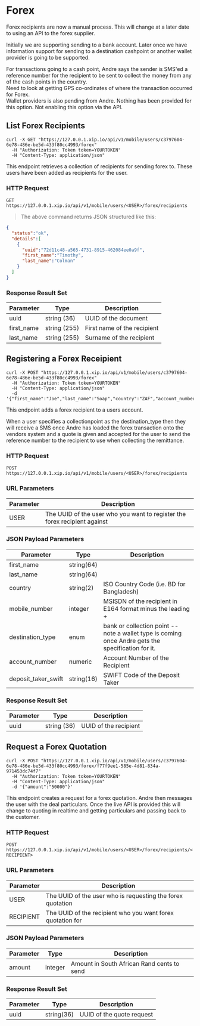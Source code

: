 # Forex

Forex recipients are now a manual process.  This will change at a later date to
using an API to the forex supplier.

Initially we are supporting sending to a bank account.  Later once we have information support for sending to a destination cashpoint or another wallet provider is going to be supported.

<aside class="notice">
For transactions going to a cash point, Andre says the sender is SMS'ed a
reference number for the recipient to be sent to collect the money from
any of the cash points in the country.
</aside>

<aside class="notice">
Need to look at getting GPS co-ordinates of where the transaction occurred for Forex.
</aside>

<aside class="notice">
Wallet providers is also pending from Andre.  Nothing has been provided for this option.  Not enabling this option via the API.
</aside>

## List Forex Recipients

```shell
curl -X GET "https://127.0.0.1.xip.io/api/v1/mobile/users/c3797604-6e78-486e-be5d-433f80cc4993/forex"
  -H "Authorization: Token token=YOURTOKEN"
  -H "Content-Type: application/json"
```

This endpoint retrieves a collection of recipients for sending forex to.  These users have been
added as recipients for the user.

### HTTP Request

`GET https://127.0.0.1.xip.io/api/v1/mobile/users/<USER>/forex/recipients`

> The above command returns JSON structured like this:

```json
{
  "status":"ok",
  "details":[
    {
      "uuid":"72d11c48-a565-4731-8915-462084ee0a9f",
      "first_name":"Timothy",
      "last_name":"Colman"
    }
  ]
}
```

### Response Result Set

Parameter | Type | Description
--------- | ---- | -----------
uuid | string (36) | UUID of the document
first_name | string (255) | First name of the recipient
last_name | string (255) | Surname of the recipient

## Registering a Forex Receipient

```shell
curl -X POST "https://127.0.0.1.xip.io/api/v1/mobile/users/c3797604-6e78-486e-be5d-433f80cc4993/forex"
  -H "Authorization: Token token=YOURTOKEN"
  -H "Content-Type: application/json"
  -d '{"first_name":"Joe","last_name":"Soap","country":"ZAF","account_number":"12345678912","deposit_taker_swift":"TESTZAJJ"}'
```

This endpoint adds a forex recipient to a users account.

When a user specifies a collectionpoint as the destination_type then they will receive a SMS once Andre has loaded the forex
transaction onto the vendors system and a quote is given and accepted for the user to send the reference number to the
recipient to use when collecting the remittance.

### HTTP Request

`POST https://127.0.0.1.xip.io/api/v1/mobile/users/<USER>/forex/recipients`

### URL Parameters

Parameter | Description
--------- | -----------
USER | The UUID of the user who you want to register the forex recipient against

### JSON Payload Parameters

Parameter | Type | Description
--------- | ---- | -----------
first_name | string(64)
last_name | string(64)
country   | string(2) | ISO Country Code (i.e. BD for Bangladesh)
mobile_number | integer | MSISDN of the recipient in E164 format minus the leading +
destination_type | enum | bank or collection point -- note a wallet type is coming once Andre gets the specification for it.
account_number | numeric | Account Number of the Recipient
deposit_taker_swift | string(16) | SWIFT Code of the Deposit Taker

### Response Result Set

Parameter | Type | Description
--------- | ---- | -----------
uuid | string (36) | UUID of the recipient

## Request a Forex Quotation

```shell
curl -X POST "https://127.0.0.1.xip.io/api/v1/mobile/users/c3797604-6e78-486e-be5d-433f80cc4993/forex/f77f9ee1-585e-4d81-834a-971453dc74f7"
  -H "Authorization: Token token=YOURTOKEN"
  -H "Content-Type: application/json"
  -d '{"amount":"50000"}'
```

This endpoint creates a request for a forex quotation.  Andre then messages the
user with the deal particulars.  Once the live API is provided this will change
to quoting in realtime and getting particulars and passing back to the
customer.

### HTTP Request

`POST https://127.0.0.1.xip.io/api/v1/mobile/users/<USER>/forex/recipients/<RECIPIENT>`

### URL Parameters

Parameter | Description
--------- | -----------
USER | The UUID of the user who is requesting the forex quotation
RECIPIENT | The UUID of the recipient who you want forex quotation for

### JSON Payload Parameters

Parameter | Type | Description
--------- | ---- | -----------
amount | integer | Amount in South African Rand cents to send

### Response Result Set

Parameter | Type | Description
--------- | ---- | -----------
uuid | string(36) | UUID of the quote request
